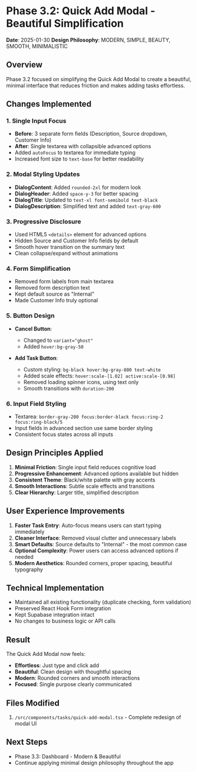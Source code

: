 # Phase 3.2: Quick Add Modal - Beautiful Simplification

**Date**: 2025-01-30
**Design Philosophy**: MODERN, SIMPLE, BEAUTY, SMOOTH, MINIMALISTIC

## Overview
Phase 3.2 focused on simplifying the Quick Add Modal to create a beautiful, minimal interface that reduces friction and makes adding tasks effortless.

## Changes Implemented

### 1. **Single Input Focus**
- **Before**: 3 separate form fields (Description, Source dropdown, Customer Info)
- **After**: Single textarea with collapsible advanced options
- Added `autoFocus` to textarea for immediate typing
- Increased font size to `text-base` for better readability

### 2. **Modal Styling Updates**
- **DialogContent**: Added `rounded-2xl` for modern look
- **DialogHeader**: Added `space-y-3` for better spacing
- **DialogTitle**: Updated to `text-xl font-semibold text-black`
- **DialogDescription**: Simplified text and added `text-gray-600`

### 3. **Progressive Disclosure**
- Used HTML5 `<details>` element for advanced options
- Hidden Source and Customer Info fields by default
- Smooth hover transition on the summary text
- Clean collapse/expand without animations

### 4. **Form Simplification**
- Removed form labels from main textarea
- Removed form description text
- Kept default source as "Internal"
- Made Customer Info truly optional

### 5. **Button Design**
- **Cancel Button**: 
  - Changed to `variant="ghost"`
  - Added `hover:bg-gray-50`
  
- **Add Task Button**:
  - Custom styling: `bg-black hover:bg-gray-800 text-white`
  - Added scale effects: `hover:scale-[1.02] active:scale-[0.98]`
  - Removed loading spinner icons, using text only
  - Smooth transitions with `duration-200`

### 6. **Input Field Styling**
- Textarea: `border-gray-200 focus:border-black focus:ring-2 focus:ring-black/5`
- Input fields in advanced section use same border styling
- Consistent focus states across all inputs

## Design Principles Applied

1. **Minimal Friction**: Single input field reduces cognitive load
2. **Progressive Enhancement**: Advanced options available but hidden
3. **Consistent Theme**: Black/white palette with gray accents
4. **Smooth Interactions**: Subtle scale effects and transitions
5. **Clear Hierarchy**: Larger title, simplified description

## User Experience Improvements

1. **Faster Task Entry**: Auto-focus means users can start typing immediately
2. **Cleaner Interface**: Removed visual clutter and unnecessary labels
3. **Smart Defaults**: Source defaults to "Internal" - the most common case
4. **Optional Complexity**: Power users can access advanced options if needed
5. **Modern Aesthetics**: Rounded corners, proper spacing, beautiful typography

## Technical Implementation

- Maintained all existing functionality (duplicate checking, form validation)
- Preserved React Hook Form integration
- Kept Supabase integration intact
- No changes to business logic or API calls

## Result

The Quick Add Modal now feels:
- **Effortless**: Just type and click add
- **Beautiful**: Clean design with thoughtful spacing
- **Modern**: Rounded corners and smooth interactions
- **Focused**: Single purpose clearly communicated

## Files Modified
1. `/src/components/tasks/quick-add-modal.tsx` - Complete redesign of modal UI

## Next Steps
- Phase 3.3: Dashboard - Modern & Beautiful
- Continue applying minimal design philosophy throughout the app